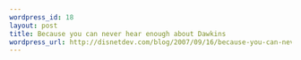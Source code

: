 ```yaml
--- 
wordpress_id: 18
layout: post
title: Because you can never hear enough about Dawkins
wordpress_url: http://disnetdev.com/blog/2007/09/16/because-you-can-never-hear-enough-about-dawkins/
---
```

<object height="353" width="425">
<param name="movie" value="http://www.youtube.com/v/kGGkg7mGVDc"></param>
<param name="wmode" value="transparent"></param>
<embed src="http://www.youtube.com/v/kGGkg7mGVDc" type="application/x-shockwave-flash" wmode="transparent" height="353" width="425">
</embed>
</object>
